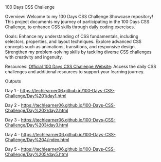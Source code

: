 100 Days CSS Challenge

Overview:
Welcome to my 100 Days CSS Challenge Showcase repository! This project documents my journey of participating in the 100 Days CSS Challenge, to enhance CSS skills through daily coding exercises.

Goals:
Enhance my understanding of CSS fundamentals, including selectors, properties, and layout techniques.
Explore advanced CSS concepts such as animations, transitions, and responsive design.
Strengthen my problem-solving skills by tackling diverse CSS challenges with creativity and ingenuity.

Resources:
[Official 100 Days CSS Challenge Website](https://100dayscss.com/): Access the daily CSS challenges and additional resources to support your learning journey.


Outputs  


Day 1 - https://techlearner06.github.io/100-Days-CSS-Challenge/Day%201/day1.html

Day 2 - https://techlearner06.github.io/100-Days-CSS-Challenge/Day%202/day2.html

Day 3 - https://techlearner06.github.io/100-Days-CSS-Challenge/Day%203/day3.html

Day 4 - https://techlearner06.github.io/100-Days-CSS-Challenge/Day%204/index.html

Day 5 - https://techlearner06.github.io/100-Days-CSS-Challenge/Day%205/day5.html
